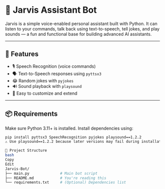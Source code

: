 # 🤖 Jarvis Assistant Bot

Jarvis is a simple voice-enabled personal assistant built with Python. It can listen to your commands, talk back using text-to-speech, tell jokes, and play sounds — a fun and functional base for building advanced AI assistants.

---

## 🧠 Features

- 🎙️ Speech Recognition (voice commands)
- 🗣️ Text-to-Speech responses using `pyttsx3`
- 😂 Random jokes with `pyjokes`
- 🔊 Sound playback with `playsound`
- 💬 Easy to customize and extend

---

## 📦 Requirements

Make sure Python 3.11+ is installed. Install dependencies using:

```bash
pip install pyttsx3 SpeechRecognition pyjokes playsound==1.2.2
⚠️ Use playsound==1.2.2 because later versions may fail during installation.

🧰 Project Structure
bash
Copy
Edit
Jarvis-Bot/
├── main.py              # Main bot script
├── README.md            # You're reading this
└── requirements.txt     # (Optional) Dependencies list
